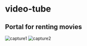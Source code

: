 # video-tube

## Portal for renting movies
![capture1](https://user-images.githubusercontent.com/17834848/36082741-c5999424-0f71-11e8-9750-8cb4b1457eaa.JPG)
![capture2](https://user-images.githubusercontent.com/17834848/36082763-f96f1b02-0f71-11e8-87b5-4e1c9f7bd1a7.JPG)
